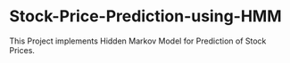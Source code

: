 # Stock-Price-Prediction-using-HMM
This Project implements Hidden Markov Model for Prediction of Stock Prices.
